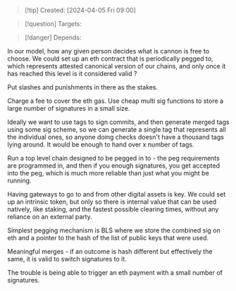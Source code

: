 
>[!tip] Created: [2024-04-05 Fri 09:00]

>[!question] Targets: 

>[!danger] Depends: 

In our model, how any given person decides what is cannon is free to choose.
We could set up an eth contract that is periodically pegged to, which represents attested canonical version of our chains, and only once it has reached this level is it considered valid ?

Put slashes and punishments in there as the stakes.

Charge a fee to cover the eth gas.  Use cheap multi sig functions to store a large number of signatures in a small size.

Ideally we want to use tags to sign commits, and then generate merged tags using some sig scheme, so we can generate a single tag that represents all the individual ones, so anyone doing checks doesn't have a thousand tags lying around.  It would be enough to hand over x number of tags.

Run a top level chain designed to be pegged in to - the peg requirements are programmed in, and then if you enough signatures, you get accepted into the peg, which is much more reliable than just what you might be running.

Having gateways to go to and from other digital assets is key. 
We could set up an intrinsic token, but only so there is internal value that can be used natively, like staking, and the fastest possible clearing times, without any reliance on an external party.

Simplest pegging mechanism is BLS where we store the combined sig on eth and a pointer to the hash of the list of public keys that were used.

Meaningful merges - if an outcome is hash different but effectively the same, it is valid to switch signatures to it.

The trouble is being able to trigger an eth payment with a small number of signatures.